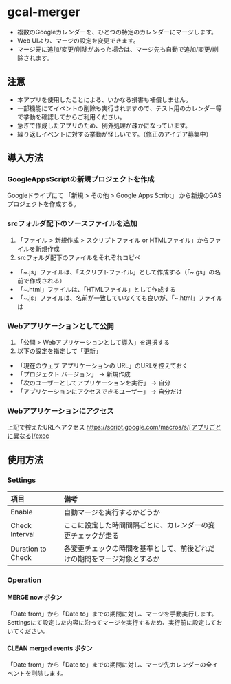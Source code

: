 # gcal-merger
- 複数のGoogleカレンダーを、ひとつの特定のカレンダーにマージします。
- Web UIより、マージの設定を変更できます。
- マージ元に追加/変更/削除があった場合は、マージ先も自動で追加/変更/削除されます。

## 注意
- 本アプリを使用したことによる、いかなる損害も補償しません。
 - 一部機能にてイベントの削除も実行されますので、テスト用のカレンダー等で挙動を確認してからご利用ください。
- 急ぎで作成したアプリのため、例外処理が疎かになっています。
- 繰り返しイベントに対する挙動が怪しいです。（修正のアイデア募集中）

## 導入方法

### GoogleAppsScriptの新規プロジェクトを作成
Googleドライブにて 「新規 > その他 > Google Apps Script」 から新規のGASプロジェクトを作成する。

### srcフォルダ配下のソースファイルを追加
1. 「ファイル > 新規作成 > スクリプトファイル or HTMLファイル」からファイルを新規作成
2. srcフォルダ配下のファイルをそれぞれコピペ
 - 「~.js」ファイルは、「スクリプトファイル」として作成する（「~.gs」の名前で作成される）
 - 「~.html」ファイルは、「HTMLファイル」として作成する
 - 「~.js」ファイルは、名前が一致していなくても良いが、「~.html」ファイルは

### Webアプリケーションとして公開
1. 「公開 > Webアプリケーションとして導入」を選択する
2. 以下の設定を指定して「更新」
 - 「現在のウェブ アプリケーションの URL」のURLを控えておく
 - 「プロジェクト バージョン」 -> 新規作成
 - 「次のユーザーとしてアプリケーションを実行」 -> 自分
 - 「アプリケーションにアクセスできるユーザー」 -> 自分だけ

### Webアプリケーションにアクセス
上記で控えたURLへアクセス
https://script.google.com/macros/s/[アプリごとに異なる]/exec

## 使用方法

### Settings

| 項目 | 備考 |
|:--|:--|
| Enable | 自動マージを実行するかどうか |
| Check Interval | ここに設定した時間間隔ごとに、カレンダーの変更チェックが走る |
| Duration to Check | 各変更チェックの時間を基準として、前後どれだけの期間をマージ対象とするか |


### Operation

#### MERGE now ボタン
「Date from」から「Date to」までの期間に対し、マージを手動実行します。
Settingsにて設定した内容に沿ってマージを実行するため、実行前に設定しておいてください。

#### CLEAN merged events ボタン
「Date from」から「Date to」までの期間に対し、マージ先カレンダーの全イベントを削除します。
